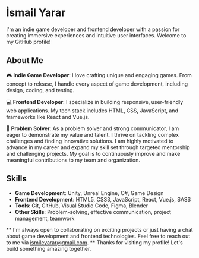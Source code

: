 # İsmail Yarar

I'm an indie game developer and frontend developer with a passion for creating immersive experiences and intuitive user interfaces. Welcome to my GitHub profile!

## About Me

🎮 **Indie Game Developer**: I love crafting unique and engaging games. From concept to release, I handle every aspect of game development, including design, coding, and testing.

💻 **Frontend Developer**: I specialize in building responsive, user-friendly web applications. My tech stack includes HTML, CSS, JavaScript, and frameworks like React and Vue.js.

🧩 **Problem Solver**: As a problem solver and strong communicator, I am eager to demonstrate my value and talent. I thrive on tackling complex challenges and finding innovative solutions. I am highly motivated to advance in my career and expand my skill set through targeted mentorship and challenging projects. My goal is to continuously improve and make meaningful contributions to my team and organization.

## Skills

- **Game Development**: Unity, Unreal Engine, C#, Game Design
- **Frontend Development**: HTML5, CSS3, JavaScript, React, Vue.js, SASS
- **Tools**: Git, GitHub, Visual Studio Code, Figma, Blender
- **Other Skills**: Problem-solving, effective communication, project management, teamwork

** I'm always open to collaborating on exciting projects or just having a chat about game development and frontend technologies. Feel free to reach out to me via ismileyarar@gmail.com.
** Thanks for visiting my profile! Let's build something amazing together.

